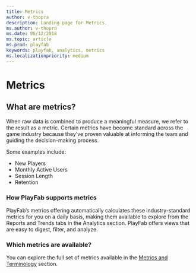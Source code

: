 ```yaml
---
title: Metrics
author: v-thopra
description: Landing page for Metrics.
ms.author: v-thopra
ms.date: 06/12/2018
ms.topic: article
ms.prod: playfab
keywords: playfab, analytics, metrics
ms.localizationpriority: medium
---
```


# Metrics

## What are metrics?

When raw data is combined to produce a meaningful measure, we refer to the result as a metric. Certain metrics have become standard across the game industry because they’ve proven valuable at informing the team and guiding the decision-making process.

Some examples include:
  
- New Players
- Monthly Active Users  
- Session Length  
- Retention  

### How PlayFab supports metrics

PlayFab’s metrics offering automatically calculates these industry-standard metrics for you on a daily basis, making them available to explore from the Reports and Trends tabs in the Analytics section. PlayFab offers views that are easy to digest, filter, and analyze.  

### Which metrics are available?

You can explore the full set of metrics available in the [Metrics and Terminology](metrics-and-terminology.md) section.